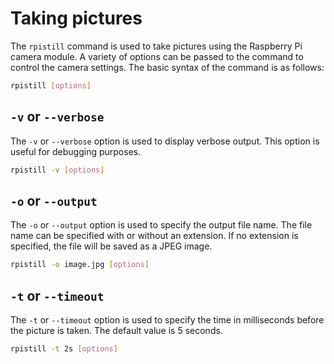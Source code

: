 # Taking pictures

The `rpistill` command is used to take pictures using the Raspberry Pi camera module. A variety of options can be passed to the command to control the camera settings. The basic syntax of the command is as follows:

```bash
rpistill [options]
```

## `-v` or `--verbose`

The `-v` or `--verbose` option is used to display verbose output. This option is useful for debugging purposes.

```bash
rpistill -v [options]
```

## `-o` or `--output`

The `-o` or `--output` option is used to specify the output file name. The file name can be specified with or without an extension. If no extension is specified, the file will be saved as a JPEG image.

```bash
rpistill -o image.jpg [options]
```

## `-t` or `--timeout`

The `-t` or `--timeout` option is used to specify the time in milliseconds before the picture is taken. The default value is 5 seconds.

```bash
rpistill -t 2s [options]
```
